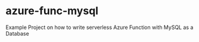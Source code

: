 # azure-func-mysql
Example Project on how to write serverless Azure Function with MySQL as a Database
